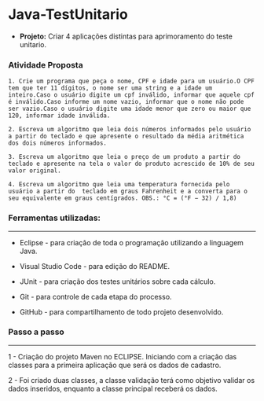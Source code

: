 # Java-TestUnitario

- __Projeto:__ Criar 4 aplicações distintas para aprimoramento do teste unitario.

### __Atividade Proposta__
~~~
1. Crie um programa que peça o nome, CPF e idade para um usuário.O CPF tem que ter 11 dígitos, o nome ser uma string e a idade um inteiro.Caso o usuário digite um cpf inválido, informar que aquele cpf é inválido.Caso informe um nome vazio, informar que o nome não pode ser vazio.Caso o usuário digite uma idade menor que zero ou maior que 120, informar idade inválida.
~~~
~~~
2. Escreva um algoritmo que leia dois números informados pelo usuário a partir do teclado e que apresente o resultado da média aritmética dos dois números informados.
~~~
~~~
3. Escreva um algoritmo que leia o preço de um produto a partir do teclado e apresente na tela o valor do produto acrescido de 10% de seu valor original.
~~~
~~~
4. Escreva um algoritmo que leia uma temperatura fornecida pelo usuário a partir do  teclado em graus Fahrenheit e a converta para o seu equivalente em graus centígrados. OBS.: °C = (°F − 32) / 1,8)
~~~
### __Ferramentas utilizadas:__
---
- Eclipse - para criação de toda o programação utilizando a linguagem Java.

- Visual Studio Code - para edição do README.

- JUnit - para criação dos testes unitários sobre cada cálculo.

- Git - para controle de cada etapa do processo.

- GitHub - para compartilhamento de todo projeto desenvolvido.   


### __Passo a passo__
---
1 - Criação do projeto Maven no ECLIPSE. Iniciando com a criação das classes para a primeira aplicação que será os dados de cadastro.

2 - Foi criado duas classes, a classe validação terá como objetivo validar os dados inseridos, enquanto a classe principal receberá os dados.
